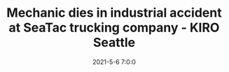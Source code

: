 ---
"title": "Mechanic dies in industrial accident at SeaTac trucking company - KIRO Seattle"
"date": "2021-5-6 7:0:0"
"feed_name": "GOOGLENEWSINDUSTRIAL"
"feed_website": "https://news.google.com/search?q=industrial%2Bincident&hl=en-US&gl=US&ceid=US:en"
"feed_rss": "https://news.google.com/rss/search?q=industrial%2Bincident&hl=en-US&gl=US&ceid=US:en"
"link": "https://www.kiro7.com/news/local/mechanic-dies-industrial-accident-seatac-trucking-company/5LL3C673YJHWNKZRE4EEDXTY24/"
"file": "_posts/2021-1-1-ff144c6eab33e14607b39610487dac8f054001cc.md"
"accident": "1"
"drilling": "1"
"dead": "1"
"injured": "0"
---
